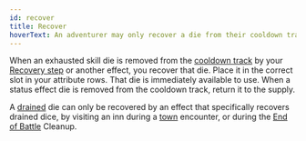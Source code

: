 ```yaml
---
id: recover
title: Recover
hoverText: An adventurer may only recover a die from their cooldown track. A drained die can only be recovered by an ability that specifically affects drained dice.
---
```


When an exhausted skill die is removed from the [cooldown track](/docs/glossary/cooldown-track) by your [Recovery step](/docs/battles/adventurer-turn/index/#2-recovery) or another effect, you recover that die. Place it in the correct slot in your attribute rows. That die is immediately available to use. When a status effect die is removed from the cooldown track, return it to the supply.

A [drained](/docs/glossary/drained) die can only be recovered by an effect that specifically recovers drained dice, by visiting an inn during a [town](/docs/campaign/day/encounter-phase/town) encounter, or during the [End of Battle](/docs/battles/end-of-battle) Cleanup.
